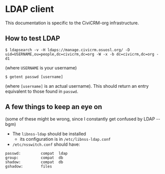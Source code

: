 LDAP client
===========

This documentation is specific to the CiviCRM-org infrastructure.

How to test LDAP
----------------

```
$ ldapsearch -v -H ldaps://manage.civicrm.osuosl.org/ -D uid=USERNAME,ou=people,dc=civicrm,dc=org -W -x -b dc=civicrm,dc=org -d1
```

(where `USERNAME` is your username)

```
$ getent passwd [username]
```

(where `[username]` is an actual username). This should return an entry equivalent to those found in `passwd`.

A few things to keep an eye on
------------------------------

(some of these might be wrong, since I constantly get confused by LDAP --bgm)

* The `libnss-ldap` should be installed
  * its configuration is in `/etc/libnss-ldap.conf`
* `/etc/nsswitch.conf` should have:

```
passwd:         compat  ldap
group:          compat  db
shadow:         compat  db
gshadow:        files
```

